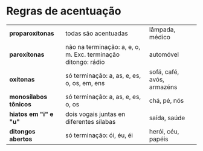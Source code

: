 # Regras de acentuação

| | | |
| -- | -- | -- |
| **proparoxítonas**      | todas são acentuadas                                          | lâmpada, médico |
| **paroxítonas**         | não na terminação: a, e, o, m. Exc. terminação ditongo: rádio | automóvel |
| **oxítonas**            | só terminação: a, as, e, es, o, os, em, ens                   | sofá, café, avós, armazéns |
| **monosílabos tônicos** | só terminação: a, as, e, es, o, os                            | chá, pé, nós |
| **hiatos em "i" e "u"** | dois vogais juntas en diferentes sílabas                      | saída, saúde |
| **ditongos abertos**    | só terminação: ói, éu, éi                                     | herói, céu, papéis |
